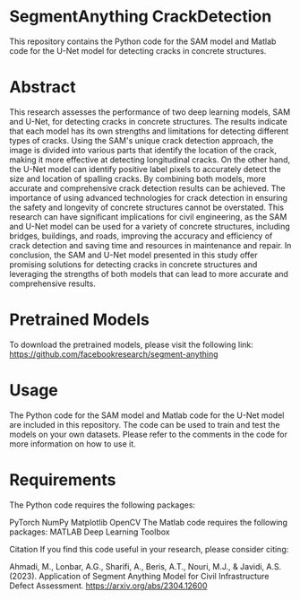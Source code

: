 # SegmentAnything CrackDetection

This repository contains the Python code for the SAM model and Matlab code for the U-Net model for detecting cracks in concrete structures.

# Abstract

This research assesses the performance of two deep learning models, SAM and U-Net, for detecting cracks in concrete structures. The results indicate that each model has its own strengths and limitations for detecting different types of cracks. Using the SAM's unique crack detection approach, the image is divided into various parts that identify the location of the crack, making it more effective at detecting longitudinal cracks. On the other hand, the U-Net model can identify positive label pixels to accurately detect the size and location of spalling cracks. By combining both models, more accurate and comprehensive crack detection results can be achieved. The importance of using advanced technologies for crack detection in ensuring the safety and longevity of concrete structures cannot be overstated. This research can have significant implications for civil engineering, as the SAM and U-Net model can be used for a variety of concrete structures, including bridges, buildings, and roads, improving the accuracy and efficiency of crack detection and saving time and resources in maintenance and repair. In conclusion, the SAM and U-Net model presented in this study offer promising solutions for detecting cracks in concrete structures and leveraging the strengths of both models that can lead to more accurate and comprehensive results.

# Pretrained Models
To download the pretrained models, please visit the following link: https://github.com/facebookresearch/segment-anything

# Usage
The Python code for the SAM model and Matlab code for the U-Net model are included in this repository. The code can be used to train and test the models on your own datasets. Please refer to the comments in the code for more information on how to use it.

# Requirements
The Python code requires the following packages:

PyTorch
NumPy
Matplotlib
OpenCV
The Matlab code requires the following packages:
MATLAB Deep Learning Toolbox

Citation
If you find this code useful in your research, please consider citing:

Ahmadi, M., Lonbar, A.G., Sharifi, A., Beris, A.T., Nouri, M.J., & Javidi, A.S. (2023). Application of Segment Anything Model for Civil Infrastructure Defect Assessment.
https://arxiv.org/abs/2304.12600
